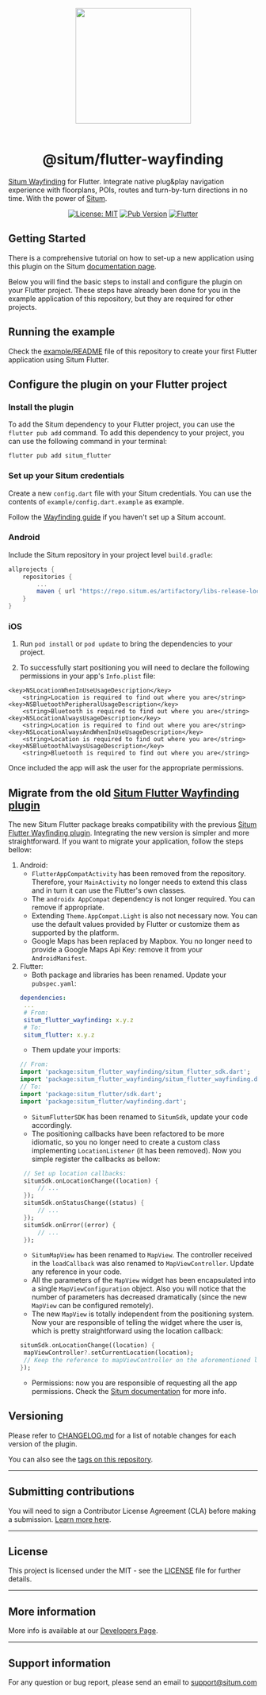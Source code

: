 <p align="center"> <img width="233" src="https://situm.com/wp-content/themes/situm/img/logo-situm.svg" style="margin-bottom:1rem" />
<h1 align="center">@situm/flutter-wayfinding</h1>
</p>

<p align="center" style="text-align:center">

[Situm Wayfinding](https://situm.com/wayfinding) for Flutter. Integrate native plug&play navigation experience with floorplans, POIs, routes and turn-by-turn directions in no time. With the power of [Situm](https://www.situm.com/).

</p>

<div align="center" style="text-align:center">

[![License: MIT](https://img.shields.io/badge/License-MIT-blue.svg)](https://opensource.org/licenses/MIT)
[![Pub Version](https://img.shields.io/pub/v/situm_flutter?color=blueviolet)](https://pub.dev/packages/situm_flutter)
[![Flutter](https://img.shields.io/badge/{/}-flutter-blueviolet)](https://flutter.dev/)

</div>

## Getting Started

There is a comprehensive tutorial on how to set-up a new application using this plugin on the Situm [documentation page](https://situm.com/docs/a-basic-flutter-app/).

Below you will find the basic steps to install and configure the plugin on your Flutter project.
These steps have already been done for you in the example application of this repository, but they are required for other projects.

## Running the example

Check the [example/README](./example/README.md) file of this repository to create your first Flutter application using Situm Flutter.

## Configure the plugin on your Flutter project

### Install the plugin

To add the Situm dependency to your Flutter project, you can use the `flutter pub add` command. To add this dependency to your project, you can use the following command in your terminal:

```
flutter pub add situm_flutter
```

### Set up your Situm credentials

Create a new `config.dart` file with your Situm credentials. You can use the contents of `example/config.dart.example` as example.

Follow the [Wayfinding guide](https://situm.com/docs/first-steps-for-wayfinding/) if you haven't set
up a Situm account.

### Android

Include the Situm repository in your project level `build.gradle`:

```groovy
allprojects {
    repositories {
        ...
        maven { url "https://repo.situm.es/artifactory/libs-release-local" }
    }
}
```

### iOS

1. Run `pod install` or `pod update` to bring the dependencies to your project.

2. To successfully start positioning you will need to declare the following permissions in your app's `Info.plist` file:

```
<key>NSLocationWhenInUseUsageDescription</key>
	<string>Location is required to find out where you are</string>
<key>NSBluetoothPeripheralUsageDescription</key>
	<string>Bluetooth is required to find out where you are</string>
<key>NSLocationAlwaysUsageDescription</key>
	<string>Location is required to find out where you are</string>
<key>NSLocationAlwaysAndWhenInUseUsageDescription</key>
	<string>Location is required to find out where you are</string>
<key>NSBluetoothAlwaysUsageDescription</key>
	<string>Bluetooth is required to find out where you are</string>
```

Once included the app will ask the user for the appropriate permissions.

## Migrate from the old [Situm Flutter Wayfinding plugin](https://pub.dev/packages/situm_flutter_wayfinding)

The new Situm Flutter package breaks compatibility with the previous [Situm Flutter Wayfinding plugin](https://pub.dev/packages/situm_flutter_wayfinding). Integrating the new version is simpler and more straightforward. If you want to migrate your application, follow the steps bellow:

1. Android:
   - `FlutterAppCompatActivity` has been removed from the repository. Therefore, your `MainActivity` no longer needs to extend this class and in turn it can use the Flutter's own classes.
   - The `androidx AppCompat` dependency is not longer required. You can remove if appropriate.
   - Extending `Theme.AppCompat.Light` is also not necessary now. You can use the default values provided by Flutter or customize them as supported by the platform.
   - Google Maps has been replaced by Mapbox. You no longer need to provide a Google Maps Api Key: remove it from your `AndroidManifest`.
2. Flutter:
   - Both package and libraries has been renamed. Update your `pubspec.yaml`:
   ```yaml
   dependencies:
    ...
    # From:
    situm_flutter_wayfinding: x.y.z
    # To:
    situm_flutter: x.y.z
   ```
   - Them update your imports:
   ```dart
   // From:
   import 'package:situm_flutter_wayfinding/situm_flutter_sdk.dart';
   import 'package:situm_flutter_wayfinding/situm_flutter_wayfinding.dart';
   // To:
   import 'package:situm_flutter/sdk.dart';
   import 'package:situm_flutter/wayfinding.dart';
   ```
   - `SitumFlutterSDK` has been renamed to `SitumSdk`, update your code accordingly.
   - The positioning callbacks have been refactored to be more idiomatic, so you no longer need to create a custom class implementing `LocationListener` (it has been removed). Now you simple register the callbacks as bellow:
   ```dart
   	// Set up location callbacks:
   	situmSdk.onLocationChange((location) {
   		// ...
   	});
   	situmSdk.onStatusChange((status) {
   		// ...
   	});
   	situmSdk.onError((error) {
   		// ...
   	});
   ```
   - `SitumMapView` has been renamed to `MapView`. The controller received in the `loadCallback` was also renamed to `MapViewController`. Update any reference in your code.
   - All the parameters of the `MapView` widget has been encapsulated into a single `MapViewConfiguration` object. Also you will notice that the number of parameters has decreased dramatically (since the new `MapView` can be configured remotely).
   - The new `MapView` is totally independent from the positioning system. Now your are responsible of telling the widget where the user is, which is pretty straightforward using the location callback:
   ```dart
   situmSdk.onLocationChange((location) {
   	mapViewController?.setCurrentLocation(location);
    // Keep the reference to mapViewController on the aforementioned loadCallback.
   });
   ```
   - Permissions: now you are responsible of requesting all the app permissions. Check the [Situm documentation](https://situm.com/docs/sdk-permissions/) for more info.

## Versioning

Please refer to [CHANGELOG.md](./CHANGELOG.md) for a list of notable changes for each version of the plugin.

You can also see the [tags on this repository](./tags).

---

## Submitting contributions

You will need to sign a Contributor License Agreement (CLA) before making a submission. [Learn more here](https://situm.com/contributions/).

---

## License

This project is licensed under the MIT - see the [LICENSE](./LICENSE) file for further details.

---

## More information

More info is available at our [Developers Page](https://situm.com/docs/01-introduction/).

---

## Support information

For any question or bug report, please send an email to [support@situm.com](mailto:support@situm.com)
